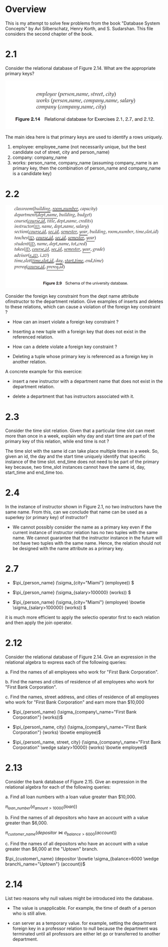 # Overview

This is my attempt to solve few problems from the book "Database System Concepts" by Avi Silberschatz, Henry Korth, and S. Sudarshan. This file considers the second chapter of the book. 

# 2.1

Consider the relational database of Figure 2.14. What are the appropriate primary keys? 

![](./images/chap2_img1.png)

The main idea here is that primary keys are used to identify a rows uniquely. 

1. employee: employee_name (not necessarily unique, but the best candidate out of street, city and person_name)
2. company: company_name
3. works: person_name, company_name (assuming company_name is an primary key, then the combination of person_name and company_name is a candidate key)

# 2.2

![](./images/chap2_img2.png) 

Consider the foreign key constraint from the dept name attribute ofinstructor to the department relation. Give examples of inserts and deletes to these relations, which can cause a violation of the foreign key constraint ?

* How can an insert violate a foreign key constraint ? 

- Inserting a new tuple with a foreign key that does not exist in the referenced relation. 

* How can a delete violate a foreign key constraint ? 

- Deleting a tuple whose primary key is referenced as a foreign key in another relation.  

A concrete example for this exercice: 

- insert a new instructor with a department name that does not exist in the department relation.  

- delete a department that has instructors associated with it.  



# 2.3
Consider the time slot relation. Given that a particular time slot can meet more than once in a week, explain why day and start time are part of the primary key of this relation, while end time is not ? 

The time slot with the same id can take place multiple times in a week. So, given an id, the day and the start time uniquely identify that specific instance of the time slot. end_time does not need to be part of the primary key because, two time_slot instances cannot have the same id, day, start_time and end_time too. 

# 2.4
In the instance of instructor shown in Figure 2.1, no two instructors have the same name. From this, can we conclude that name can be used as a superkey (or primary key) of instructor? 

- We cannot possibly consider the name as a primary key even if the current instance of instructor relation has no two tuples with the same name. We cannot guarantee that the instructor instance in the future will not have two tuples with the same name. Hence, the relation should not be designed with the name attribute as a primary key.  

# 2.7 

- $\pi_{person\_name} (\sigma_{city="Miami"} (employee)) $

- $\pi_{person\_name} (\sigma_{salary>100000} (works)) $

- $\pi_{person\_name} (\sigma_{city="Miami"} (employee) \bowtie \sigma_{salary>100000} (works)) $

it is much more efficient to apply the selectio operator first to each relation and then apply the join operator. 


# 2.12

Consider the relational database of Figure 2.14. Give an expression in the relational algebra to express each of the following queries:

a. Find the names of all employees who work for "First Bank Corporation".


b. Find the names and cities of residence of all employees who work for
"First Bank Corporation".


c. Find the names, street address, and cities of residence of all employees
who work for "First Bank Corporation" and earn more than $10,000

- $\pi_{person\_name} (\sigma_{company\_name="First Bank Corporation"} (works))$

- $\pi_{person\_name, city} (\sigma_{company\_name="First Bank Corporation"} (works) \bowtie employee)$

- $\pi_{person\_name, street, city} (\sigma_{company\_name="First Bank Corporation" \wedge salary>10000} (works) \bowtie employee)$


# 2.13

Consider the bank database of Figure 2.15. Give an expression in the relational algebra for each of the following queries:

a. Find all loan numbers with a loan value greater than $10,000.

$\pi_{loan\_number} (\sigma_{amount>10000} (loan))$

b. Find the names of all depositors who have an account with a value
greater than $6,000.

$\pi_{customer\_name} (depositor \bowtie \sigma_{balance>6000} (account))$

c. Find the names of all depositors who have an account with a value
greater than $6,000 at the "Uptown" branch. 

$\pi_{customer\_name} (depositor \bowtie \sigma_{balance>6000 \wedge branch\_name="Uptown"} (account))$

# 2.14

List two reasons why null values might be introduced into the database. 

- The value is unapplicable. For example, the time of death of a person who is still alive.  

- can server as a temporary value. for example, setting the department foreign key in a professor relation to null because the department was terminated until all professors are either let go or transferred to another department.  












